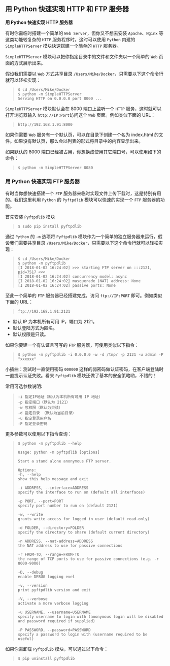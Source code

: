 ## 用 Python 快速实现 HTTP 和 FTP 服务器

**用 Python 快速实现 HTTP 服务器**

有时你需临时搭建一个简单的 `Web Server`，但你又不想去安装 `Apache`、`Nginx` 等这类功能较复杂的 `HTTP` 服务程序时。这时可以使用 `Python` 内建的 `SimpleHTTPServer` 模块快速搭建一个简单的 `HTTP` 服务器。

`SimpleHTTPServer` 模块可以把你指定目录中的文件和文件夹以一个简单的 `Web` 页面的方式展示出来。

假设我们需要以 `Web` 方式共享目录 `/Users/Mike/Docker`，只需要以下这个命令行就可以轻松实现：

> ```shell
> $ cd /Users/Mike/Docker
> $ python -m SimpleHTTPServer
> Serving HTTP on 0.0.0.0 port 8000 ...
> ```

`SimpleHTTPServer` 模块默认会在 8000 端口上监听一个 `HTTP` 服务，这时就可以打开浏览器输入 `http://IP:Port`访问这个 `Web` 页面。例如类似下面的 URL：

> ```
> http://192.168.1.91:8000
> ```

如果你需要 `Web` 服务有一个默认页，可以在目录下创建一个名为 index.html 的文件。如果没有默认页，那么会以列表的形式将目录中的内容显示出来。

如果默认的 8000 端口已经被占用，你想换成使用其它端口号，可以使用如下的命令：

> ```shell
> $ python -m SimpleHTTPServer 8080
> ```

### 用 Python 快速实现 FTP 服务器

有时当你想快速搭建一个 `FTP` 服务器来临时实现文件上传下载时，这是特别有用的。我们这里利用 `Python` 的 `Pyftpdlib` 模块可以快速的实现一个 `FTP` 服务器的功能。

首先安装 `Pyftpdlib` 模块

> ```shell
> $ sudo pip install pyftpdlib
> ```

通过 `Python` 的 `-m` 选项将 `Pyftpdlib` 模块作为一个简单的独立服务器来运行，假设我们需要共享目录 `/Users/Mike/Docker`，只需要以下这个命令行就可以轻松实现：

> ```Shell
> $ cd /Users/Mike/Docker
> $ python -m pyftpdlib
> [I 2018-01-02 16:24:02] >>> starting FTP server on :::2121, pid=7517 <<<
> [I 2018-01-02 16:24:02] concurrency model: async
> [I 2018-01-02 16:24:02] masquerade (NAT) address: None
> [I 2018-01-02 16:24:02] passive ports: None
> ```

至此一个简单的 `FTP` 服务器已经搭建完成，访问 `ftp://IP:PORT` 即可。例如类似下面的 URL：

> ```
> ftp://192.168.1.91:2121
>
> ```

- 默认 IP 为本机所有可用 IP，端口为 2121。
- 默认登陆方式为匿名。
- 默认权限是只读。

如果你要建一个有认证且可写的 `FTP` 服务器，可使用类似以下指令：

> ```shell
> $ python -m pyftpdlib -i 0.0.0.0 -w -d /tmp/ -p 2121 -u admin -P "xxxxxx"
> ```

小插曲：测试时一直使用密码 `000000` 这样的弱密码做认证密码，在客户端登陆时一直提示认证失败。看来 `Pyftpdlib` 模块还做了基本的安全策略哟，不错的！

常用可选参数说明:

> ```
> -i 指定IP地址（默认为本机所有可用 IP 地址）
> -p 指定端口（默认为 2121）
> -w 写权限（默认为只读）
> -d 指定目录 （默认为当前目录）
> -u 指定登录用户名
> -P 指定登录密码
> ```

更多参数可以使用以下指令查询：

> ```shell
> $ python -m pyftpdlib --help
>
> Usage: python -m pyftpdlib [options]
>
> Start a stand alone anonymous FTP server.
>
> Options:
> -h, --help
> show this help message and exit
>
> -i ADDRESS, --interface=ADDRESS
> specify the interface to run on (default all interfaces)
>
> -p PORT, --port=PORT
> specify port number to run on (default 2121)
>
> -w, --write
> grants write access for logged in user (default read-only)
>
> -d FOLDER, --directory=FOLDER
> specify the directory to share (default current directory)
>
> -n ADDRESS, --nat-address=ADDRESS
> the NAT address to use for passive connections
>
> -r FROM-TO, --range=FROM-TO
> the range of TCP ports to use for passive connections (e.g. -r 8000-9000)
>
> -D, --debug
> enable DEBUG logging evel
>
> -v, --version
> print pyftpdlib version and exit
>
> -V, --verbose
> activate a more verbose logging
>
> -u USERNAME, --username=USERNAME
> specify username to login with (anonymous login will be disabled and password required if supplied)
>
> -P PASSWORD, --password=PASSWORD
> specify a password to login with (username required to be useful)
> ```

如果你需卸载 `Pyftpdlib` 模块，可以通过以下命令：

> ```
> $ pip uninstall pyftpdlib
> ```